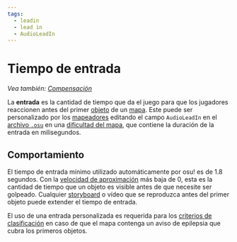 ```yaml
---
tags:
  - leadin
  - lead in
  - AudioLeadIn
---
```


# Tiempo de entrada

*Vea también: [Compensación](/wiki/Offset)*

La **entrada** es la cantidad de tiempo que da el juego para que los jugadores reaccionen antes del primer [objeto](/wiki/Gameplay/Hit_object) de un [mapa](/wiki/Beatmap). Este puede ser personalizado por los [mapeadores](/wiki/Beatmapping) editando el campo `AudioLeadIn` en el [archivo `.osu`](/wiki/Client/File_formats/osu_(file_format)) en una [dificultad del mapa](/wiki/Beatmap/Difficulty), que contiene la duración de la entrada en milisegundos.

## Comportamiento

El tiempo de entrada mínimo utilizado automáticamente por osu! es de 1.8 segundos. Con la [velocidad de aproximación](/wiki/Beatmap/Approach_rate) más baja de 0, esta es la cantidad de tiempo que un objeto es visible antes de que necesite ser golpeado. Cualquier [storyboard](/wiki/Storyboard) o vídeo que se reproduzca antes del primer objeto puede extender el tiempo de entrada.

El uso de una entrada personalizada es requerida para los [criterios de clasificación](/wiki/Ranking_criteria#general) en caso de que el mapa contenga un aviso de epilepsia que cubra los primeros objetos.
